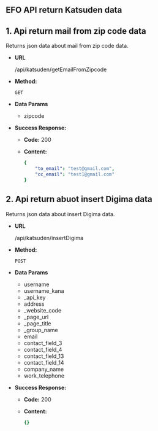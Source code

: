 ## **EFO API return Katsuden data**
## 1. Api return mail from zip code data
Returns json data about mail from zip code data.

- **URL**

  /api/katsuden/getEmailFromZipcode

- **Method:**

  `GET`

- **Data Params**
  + zipcode

- **Success Response:**

  - **Code:** 200
  - **Content:** 

    ```yaml
    {
        "to_email": "test@gmail.com",
        "cc_email": "test1@gmail.com"
    }

## 2. Api return abuot insert Digima data
Returns json data about insert Digima data.

- **URL**

  /api/katsuden/insertDigima

- **Method:**

  `POST`

- **Data Params**
  + username
  + username_kana
  + _api_key
  + address
  + _website_code
  + _page_url
  + _page_title
  + _group_name
  + email
  + contact_field_3
  + contact_field_4
  + contact_field_13
  + contact_field_14
  + company_name
  + work_telephone

- **Success Response:**

  - **Code:** 200
  - **Content:** 

    ```yaml
    {}